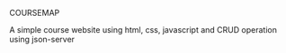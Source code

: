 COURSEMAP

A simple course website using html, css, javascript and CRUD operation using json-server
